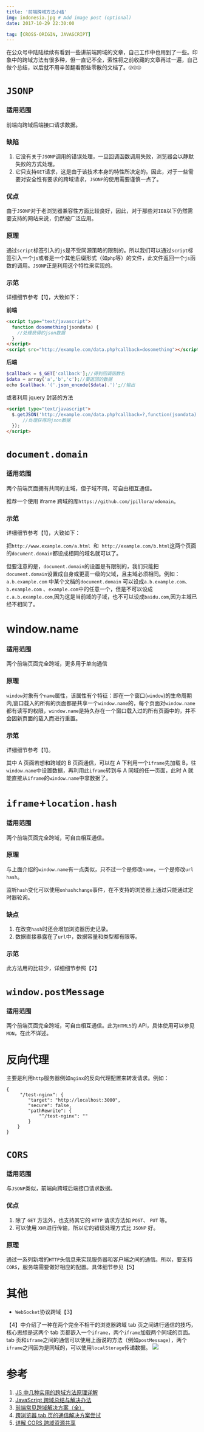 ```yaml
---
title: '前端跨域方法小结'
img: indonesia.jpg # Add image post (optional)
date: 2017-10-29 22:30:00

tag: [CROSS-ORIGIN, JAVASCRIPT]
---
```


在公众号中陆陆续续有看到一些讲前端跨域的文章，自己工作中也用到了一些。印象中的跨域方法有很多种，但一直记不全，索性将之前收藏的文章再过一遍，自己做个总结，以后就不用辛苦翻看那些零散的文档了。🙄🙄🙄

# `JSONP`

### 适用范围

前端向跨域后端接口请求数据。

### 缺陷

1. 它没有关于`JSONP`调用的错误处理，一旦回调函数调用失败，浏览器会以静默失败的方式处理。
2. 它只支持`GET`请求，这是由于该技术本身的特性所决定的。因此，对于一些需要对安全性有要求的跨域请求，`JSONP`的使用需要谨慎一点了。

### 优点

由于`JSONP`对于老浏览器兼容性方面比较良好，因此，对于那些对`IE8`以下仍然需要支持的网站来说，仍然被广泛应用。

### 原理

通过`script`标签引入的`js`是不受同源策略的限制的。所以我们可以通过`script`标签引入一个`js`或者是一个其他后缀形式（如`php`等）的文件，此文件返回一个`js`函数的调用。`JSONP`正是利用这个特性来实现的。

### 示范

详细细节参考【1】，大致如下：

**前端**

```html
<script type="text/javascript">
  function dosomething(jsondata) {
    //处理获得的json数据
  }
</script>
<script src="http://example.com/data.php?callback=dosomething"></script>
```

**后端**

```php
$callback = $_GET['callback'];//得到回调函数名
$data = array('a','b','c');//要返回的数据
echo $callback.'('.json_encode($data).')';//输出
```

或者利用 jquery 封装的方法

```html
<script type="text/javascript">
  $.getJSON('http://example.com/data.php?callback=?,function(jsondata)'){
      //处理获得的json数据
  });
</script>
```

# `document.domain`

### 适用范围

两个前端页面拥有共同的主域，但子域不同，可自由相互通信。

推荐一个使用 iframe 跨域的库`https://github.com/jpillora/xdomain`。

### 示范

详细细节参考【1】，大致如下：

把`http://www.example.com/a.html`  和  `http://example.com/b.html`这两个页面的`document.domain`都设成相同的域名就可以了。

但要注意的是，`document.domain`的设置是有限制的，我们只能把`document.domain`设置成自身或更高一级的父域，且主域必须相同。例如：`a.b.example.com` 中某个文档的`document.domain` 可以设成`a.b.example.com`、`b.example.com` 、`example.com`中的任意一个，但是不可以设成 `c.a.b.example.com`,因为这是当前域的子域，也不可以设成`baidu.com`,因为主域已经不相同了。

# window.name

### 适用范围

两个前端页面完全跨域，更多用于单向通信

### 原理

`window`对象有个`name`属性，该属性有个特征：即在一个窗口(`window`)的生命周期内,窗口载入的所有的页面都是共享一个`window.name`的，每个页面对`window.name`都有读写的权限，`window.name`是持久存在一个窗口载入过的所有页面中的，并不会因新页面的载入而进行重置。

### 示范

详细细节参考【1】。

其中 A 页面若想和跨域的 B 页面通信，可以在 A 下利用一个`iframe`先加载 B，往`window.name`中设置数据，再利用此`iframe`转到与 A 同域的任一页面，此时 A 就能直接从`iframe`的`window.name`中拿数据了。

# `iframe`+`location.hash`

### 适用范围

两个前端页面完全跨域，可自由相互通信。

### 原理

与上面介绍的`window.name`有一点类似，只不过一个是修改`name`，一个是修改`url hash`。

监听`hash`变化可以使用`onhashchange`事件，在不支持的浏览器上通过只能通过定时器轮询。

### 缺点

1. 在改变`hash`时还会增加浏览器历史记录。
2. 数据直接暴露在了`url`中，数据容量和类型都有限等。

### 示范

此方法用的比较少，详细细节参照【2】

# `window.postMessage`

### 适用范围

两个前端页面完全跨域，可自由相互通信。此为`HTML5`的 API，具体使用可以参见`MDN`，在此不详述。

# 反向代理

主要是利用`http`服务器例如`nginx`的反向代理配置来转发请求。例如：

```
{
     "/test-nginx": {
        "target": "http://localhost:3000",
        "secure": false,
        "pathRewrite": {
            "^/test-nginx": ""
        }
    }
}
```

# `CORS`

### 适用范围

与`JSONP`类似，前端向跨域后端接口请求数据。

### 优点

1. 除了 `GET` 方法外，也支持其它的 `HTTP` 请求方法如 `POST`、 `PUT` 等。
2. 可以使用 `XHR`进行传输，所以它的错误处理方式比 `JSONP` 好。

### 原理

通过一系列新增的`HTTP`头信息来实现服务器和客户端之间的通信。所以，要支持`CORS`，服务端需要做好相应的配置。具体细节参见【5】

# 其他

- `WebSocket`协议跨域【3】

【4】中介绍了一种在两个完全不相干的浏览器跨域 tab 页之间进行通信的技巧，核心思想是这两个 tab 页都嵌入一个`iframe`，两个`iframe`加载两个同域的页面。 tab 页和`iframe`之间的通信可以使用上面说的方法（例如`postMessage`），两个`iframe`之间因为是同域的，可以使用`localStorage`传递数据。
![](/images/cross-origin/tabs-communicate.png)

# 参考

1. [JS 中几种实用的跨域方法原理详解](https://mp.weixin.qq.com/s/IWMm7t5362xrj9WRoTlPfw)
2. [JavaScript 跨域总结与解决办法](https://mp.weixin.qq.com/s/Ulh3dq-9eHwbS2ggOcu7jA)
3. [前端常见跨域解决方案（全）](https://mp.weixin.qq.com/s/fDlyrRTv6zp-PQ1iRkTpBQ)
4. [跨浏览器 tab 页的通信解决方案尝试](https://mp.weixin.qq.com/s?__biz=MjM5MTA1MjAxMQ==&mid=2651226984&idx=1&sn=4fbe4e3903afbf5f33035870b38d04b5&chksm=bd495aec8a3ed3fa86404f9d24d326a7aeab481f9fd61bbbf818be78099d1559c7025413ed4e&scene=21#wechat_redirect)
5. [详解 CORS 跨域资源共享](https://mp.weixin.qq.com/s/-1FUAU29nBGzvOWquEzunQ)
